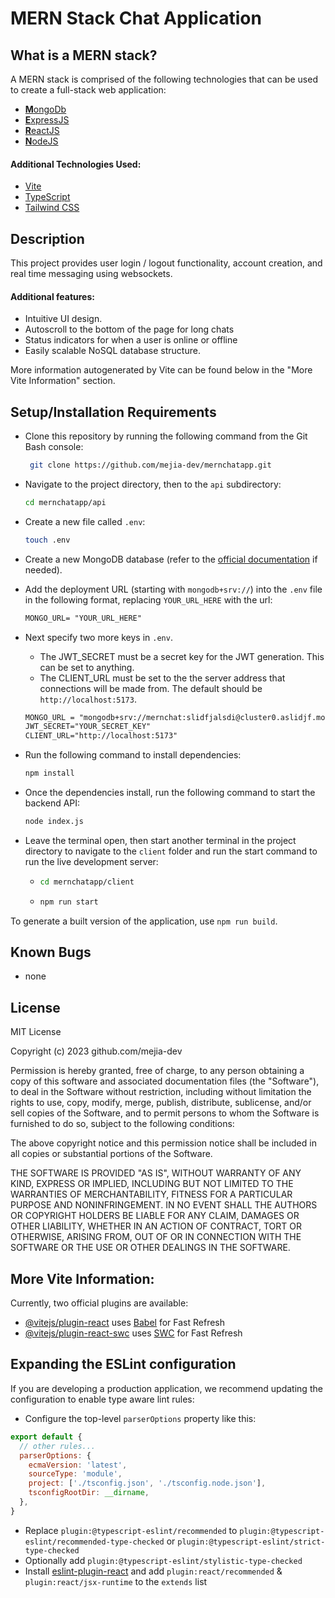 # MERN Stack Chat Application

## What is a MERN stack?
A MERN stack is comprised of the following technologies that can be used to create a full-stack web application:
- [**M**ongoDb](https://www.mongodb.com/)
- [**E**xpressJS](https://expressjs.com/)
- [**R**eactJS](https://react.dev/)
- [**N**odeJS](https://nodejs.org/)

#### Additional Technologies Used:
- [Vite](https://vitejs.dev/)
- [TypeScript](https://www.typescriptlang.org/)
- [Tailwind CSS](https://tailwindcss.com/)


## Description
This project provides user login / logout functionality, account creation, and real time messaging using websockets.

#### Additional features:
* Intuitive UI design.
* Autoscroll to the bottom of the page for long chats
* Status indicators for when a user is online or offline
* Easily scalable NoSQL database structure.

More information autogenerated by Vite can be found below in the "More Vite Information" section.

## Setup/Installation Requirements

* Clone this repository by running the following command from the Git Bash console:
  ```bash
   git clone https://github.com/mejia-dev/mernchatapp.git
   ```

* Navigate to the project directory, then to the `api` subdirectory:
  ```bash
  cd mernchatapp/api
  ```

* Create a new file called `.env`:
  ```bash
  touch .env
  ```

* Create a new MongoDB database (refer to the [official documentation](https://www.mongodb.com/docs/atlas/create-database-deployment/) if needed). 


* Add the deployment URL (starting with `mongodb+srv://`) into the `.env` file in the following format, replacing `YOUR_URL_HERE` with the url:
  ```txt
  MONGO_URL= "YOUR_URL_HERE"
  ```

* Next specify two more keys in `.env`. 
  * The JWT_SECRET must be a secret key for the JWT generation. This can be set to anything. 
  * The CLIENT_URL must be set to the the server address that connections will be made from. The default should be `http://localhost:5173`.
  ```txt
  MONGO_URL = "mongodb+srv://mernchat:slidfjalsdi@cluster0.aslidjf.mongodb.net/?retryWrites=true&w=majority&appName=Cluster0"
  JWT_SECRET="YOUR_SECRET_KEY"
  CLIENT_URL="http://localhost:5173"
  ```

* Run the following command to install dependencies:
  ```bash
  npm install
  ```

* Once the dependencies install, run the following command to start the backend API:
  ```bash
  node index.js
  ```

* Leave the terminal open, then start another terminal in the project directory to navigate to the `client` folder and run the start command to run the live development server:
  * ```bash
    cd mernchatapp/client
    ```
  * ```bash
    npm run start
    ```

To generate a built version of the application, use `npm run build`.

## Known Bugs

* none

## License

MIT License

Copyright (c) 2023 github.com/mejia-dev

Permission is hereby granted, free of charge, to any person obtaining a copy
of this software and associated documentation files (the "Software"), to deal
in the Software without restriction, including without limitation the rights
to use, copy, modify, merge, publish, distribute, sublicense, and/or sell
copies of the Software, and to permit persons to whom the Software is
furnished to do so, subject to the following conditions:

The above copyright notice and this permission notice shall be included in all
copies or substantial portions of the Software.

THE SOFTWARE IS PROVIDED "AS IS", WITHOUT WARRANTY OF ANY KIND, EXPRESS OR
IMPLIED, INCLUDING BUT NOT LIMITED TO THE WARRANTIES OF MERCHANTABILITY,
FITNESS FOR A PARTICULAR PURPOSE AND NONINFRINGEMENT. IN NO EVENT SHALL THE
AUTHORS OR COPYRIGHT HOLDERS BE LIABLE FOR ANY CLAIM, DAMAGES OR OTHER
LIABILITY, WHETHER IN AN ACTION OF CONTRACT, TORT OR OTHERWISE, ARISING FROM,
OUT OF OR IN CONNECTION WITH THE SOFTWARE OR THE USE OR OTHER DEALINGS IN THE
SOFTWARE.

## More Vite Information:

Currently, two official plugins are available:

- [@vitejs/plugin-react](https://github.com/vitejs/vite-plugin-react/blob/main/packages/plugin-react/README.md) uses [Babel](https://babeljs.io/) for Fast Refresh
- [@vitejs/plugin-react-swc](https://github.com/vitejs/vite-plugin-react-swc) uses [SWC](https://swc.rs/) for Fast Refresh

## Expanding the ESLint configuration

If you are developing a production application, we recommend updating the configuration to enable type aware lint rules:

- Configure the top-level `parserOptions` property like this:

```js
export default {
  // other rules...
  parserOptions: {
    ecmaVersion: 'latest',
    sourceType: 'module',
    project: ['./tsconfig.json', './tsconfig.node.json'],
    tsconfigRootDir: __dirname,
  },
}
```

- Replace `plugin:@typescript-eslint/recommended` to `plugin:@typescript-eslint/recommended-type-checked` or `plugin:@typescript-eslint/strict-type-checked`
- Optionally add `plugin:@typescript-eslint/stylistic-type-checked`
- Install [eslint-plugin-react](https://github.com/jsx-eslint/eslint-plugin-react) and add `plugin:react/recommended` & `plugin:react/jsx-runtime` to the `extends` list
